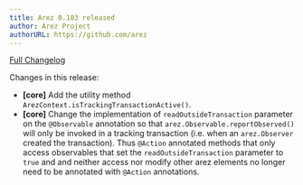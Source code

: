 ```yaml
---
title: Arez 0.103 released
author: Arez Project
authorURL: https://github.com/arez
---
```


[Full Changelog](https://github.com/arez/arez/compare/v0.102...v0.103)

Changes in this release:

* **\[core\]** Add the utility method `ArezContext.isTrackingTransactionActive()`.
* **\[core\]** Change the implementation of `readOutsideTransaction` parameter on the `@Observable`
  annotation so that `arez.Observable.reportObserved()` will only be invoked in a tracking transaction
  (i.e. when an `arez.Observer` created the transaction). Thus `@Action` annotated methods that only
  access observables that set the `readOutsideTransaction` parameter to `true` and and neither access
  nor modify other arez elements no longer need to be annotated with `@Action` annotations.
